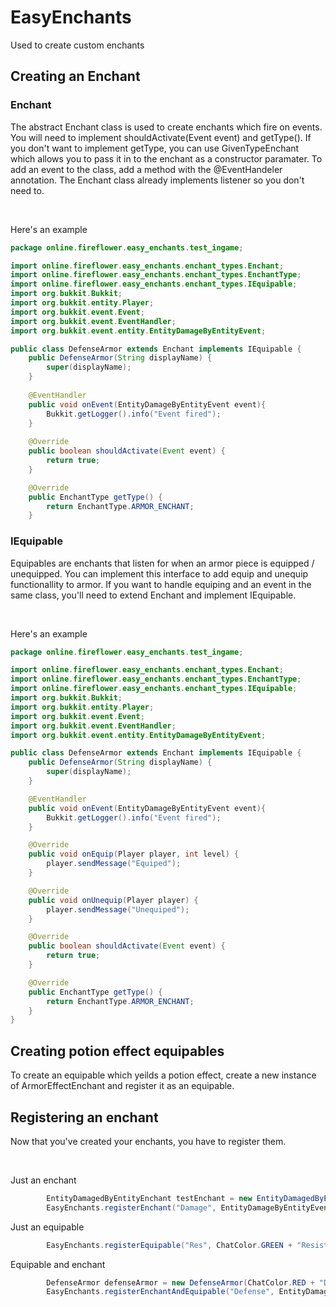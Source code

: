 # EasyEnchants
Used to create custom enchants

## Creating an Enchant
### Enchant
The abstract Enchant class is used to create enchants which fire on events. You will need to implement shouldActivate(Event event) and getType(). If you don't want to implement getType, you can use GivenTypeEnchant which allows you to pass it in to the enchant as a constructor paramater.
To add an event to the class, add a method with the @EventHandeler annotation. The Enchant class already implements listener so you don't need to.

<br>

Here's an example

```java
package online.fireflower.easy_enchants.test_ingame;

import online.fireflower.easy_enchants.enchant_types.Enchant;
import online.fireflower.easy_enchants.enchant_types.EnchantType;
import online.fireflower.easy_enchants.enchant_types.IEquipable;
import org.bukkit.Bukkit;
import org.bukkit.entity.Player;
import org.bukkit.event.Event;
import org.bukkit.event.EventHandler;
import org.bukkit.event.entity.EntityDamageByEntityEvent;

public class DefenseArmor extends Enchant implements IEquipable {
    public DefenseArmor(String displayName) {
        super(displayName);
    }
    
    @EventHandler
    public void onEvent(EntityDamageByEntityEvent event){
        Bukkit.getLogger().info("Event fired");
    }
    
    @Override
    public boolean shouldActivate(Event event) {
        return true;
    }

    @Override
    public EnchantType getType() {
        return EnchantType.ARMOR_ENCHANT;
    }

```

### IEquipable
Equipables are enchants that listen for when an armor piece is equipped / unequipped. You can implement this interface to add equip and unequip functionallity to armor. If you want to handle equiping and an event in the same class, you'll need to extend Enchant and implement IEquipable.

<br>

Here's an example

```java
package online.fireflower.easy_enchants.test_ingame;

import online.fireflower.easy_enchants.enchant_types.Enchant;
import online.fireflower.easy_enchants.enchant_types.EnchantType;
import online.fireflower.easy_enchants.enchant_types.IEquipable;
import org.bukkit.Bukkit;
import org.bukkit.entity.Player;
import org.bukkit.event.Event;
import org.bukkit.event.EventHandler;
import org.bukkit.event.entity.EntityDamageByEntityEvent;

public class DefenseArmor extends Enchant implements IEquipable {
    public DefenseArmor(String displayName) {
        super(displayName);
    }

    @EventHandler
    public void onEvent(EntityDamageByEntityEvent event){
        Bukkit.getLogger().info("Event fired");
    }

    @Override
    public void onEquip(Player player, int level) {
        player.sendMessage("Equiped");
    }

    @Override
    public void onUnequip(Player player) {
        player.sendMessage("Unequiped");
    }

    @Override
    public boolean shouldActivate(Event event) {
        return true;
    }

    @Override
    public EnchantType getType() {
        return EnchantType.ARMOR_ENCHANT;
    }
}

```

## Creating potion effect equipables
To create an equipable which yeilds a potion effect, create a new instance of ArmorEffectEnchant and register it as an equipable.


## Registering an enchant
Now that you've created your enchants, you have to register them.

<br>

Just an enchant
```java
        EntityDamagedByEntityEnchant testEnchant = new EntityDamagedByEntityEnchant(ChatColor.GOLD + "EntityDamagedByEntityEnchant");
        EasyEnchants.registerEnchant("Damage", EntityDamageByEntityEvent.class, testEnchant);
```

Just an equipable
```java
        EasyEnchants.registerEquipable("Res", ChatColor.GREEN + "Resistance", new ArmorEffectEnchant(PotionEffectType.DAMAGE_RESISTANCE));
```

Equipable and enchant
```java
        DefenseArmor defenseArmor = new DefenseArmor(ChatColor.RED + "DefensiveEnchant");
        EasyEnchants.registerEnchantAndEquipable("Defense", EntityDamageByEntityEvent.class, defenseArmor, defenseArmor);
```
